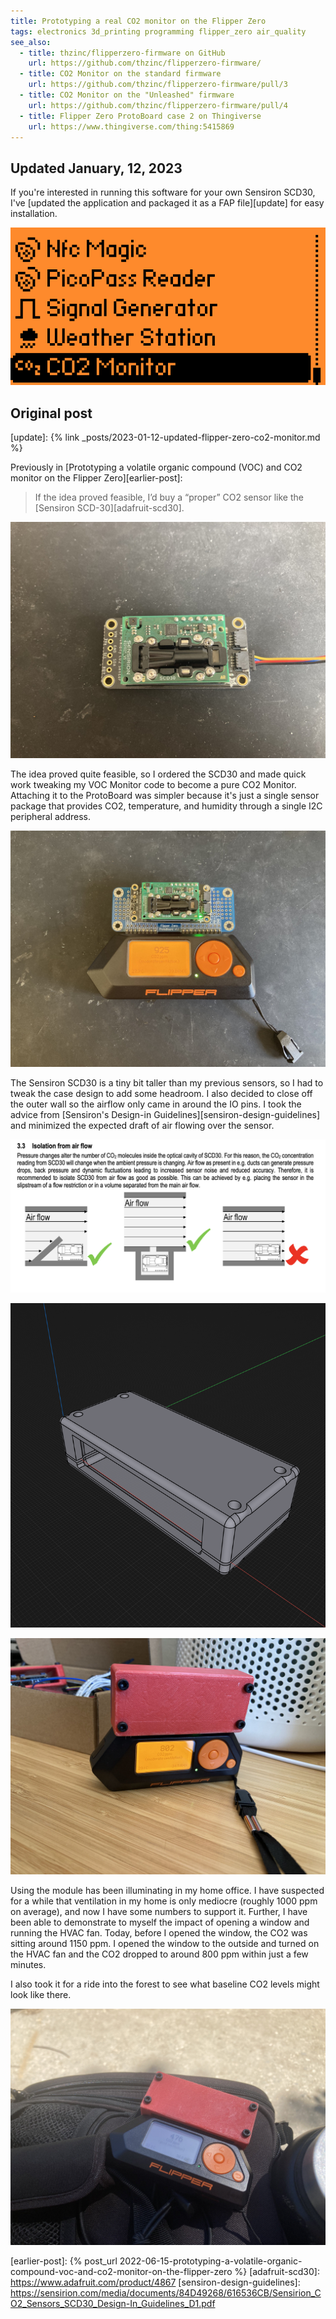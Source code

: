 ```yaml
---
title: Prototyping a real CO2 monitor on the Flipper Zero
tags: electronics 3d_printing programming flipper_zero air_quality
see_also:
  - title: thzinc/flipperzero-firmware on GitHub
    url: https://github.com/thzinc/flipperzero-firmware/
  - title: CO2 Monitor on the standard firmware
    url: https://github.com/thzinc/flipperzero-firmware/pull/3
  - title: CO2 Monitor on the "Unleashed" firmware
    url: https://github.com/thzinc/flipperzero-firmware/pull/4
  - title: Flipper Zero ProtoBoard case 2 on Thingiverse
    url: https://www.thingiverse.com/thing:5415869
---
```


## Updated January, 12, 2023

If you're interested in running this software for your own Sensiron SCD30, I've [updated the application and packaged it as a FAP file][update] for easy installation.

![Screenshot of the applications list with the CO2 Monitor application highlighted](/assets/updated-flipper-zero-co2-monitor-screenshot.png)

## Original post

[update]: {% link _posts/2023-01-12-updated-flipper-zero-co2-monitor.md %}

Previously in [Prototyping a volatile organic compound (VOC) and CO2 monitor on the Flipper Zero][earlier-post]:

> If the idea proved feasible, I’d buy a “proper” CO2 sensor like the [Sensiron SCD-30][adafruit-scd30].

![photo of Sensiron SCD30 sensor with a STEMMA QT / Qwiic cable connected](/assets/prototyping-a-real-CO2-monitor-on-the-flipper-zero-sensor.jpg)

The idea proved quite feasible, so I ordered the SCD30 and made quick work tweaking my VOC Monitor code to become a pure CO2 Monitor. Attaching it to the ProtoBoard was simpler because it's just a single sensor package that provides CO2, temperature, and humidity through a single I2C peripheral address.

![photo of the a CO2 sensor affixed to a Flipper ProtoBoard](/assets/prototyping-a-real-CO2-monitor-on-the-flipper-zero-bare.jpg)

The Sensiron SCD30 is a tiny bit taller than my previous sensors, so I had to tweak the case design to add some headroom. I also decided to close off the outer wall so the airflow only came in around the IO pins. I took the advice from [Sensiron's Design-in Guidelines][sensiron-design-guidelines] and minimized the expected draft of air flowing over the sensor.

![screenshot of section 3.3 of Sensiron's Design-in Guidelines](/assets/prototyping-a-real-CO2-monitor-on-the-flipper-zero-docs.png)

![rendering of updated case design](/assets/prototyping-a-real-CO2-monitor-on-the-flipper-zero-render.png)

![photo of assembled module reading 802 ppm connected to the Flipper Zero](/assets/prototyping-a-real-CO2-monitor-on-the-flipper-zero-indoors.jpg)

Using the module has been illuminating in my home office. I have suspected for a while that ventilation in my home is only mediocre (roughly 1000 ppm on average), and now I have some numbers to support it. Further, I have been able to demonstrate to myself the impact of opening a window and running the HVAC fan. Today, before I opened the window, the CO2 was sitting around 1150 ppm. I opened the window to the outside and turned on the HVAC fan and the CO2 dropped to around 800 ppm within just a few minutes.

I also took it for a ride into the forest to see what baseline CO2 levels might look like there.

![photo of module connected to Flipper Zero reading 476 ppm](/assets/prototyping-a-real-CO2-monitor-on-the-flipper-zero-outdoors.jpg)

[earlier-post]: {% post_url 2022-06-15-prototyping-a-volatile-organic-compound-voc-and-co2-monitor-on-the-flipper-zero %}
[adafruit-scd30]: https://www.adafruit.com/product/4867
[sensiron-design-guidelines]: https://sensirion.com/media/documents/84D49268/616536CB/Sensirion_CO2_Sensors_SCD30_Design-In_Guidelines_D1.pdf
